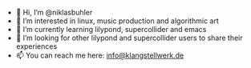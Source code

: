 - 👋 Hi, I’m @niklasbuhler
- 👀 I’m interested in linux, music production and algorithmic art
- 🌱 I’m currently learning lilypond, supercollider and emacs
- 💞️ I’m looking for other lilypond and supercollider users to share their experiences
- 📫 You can reach me here: info@klangstellwerk.de

<!---
niklasbuhler/niklasbuhler is a ✨ special ✨ repository because its `README.md` (this file) appears on your GitHub profile.
You can click the Preview link to take a look at your changes.
--->
